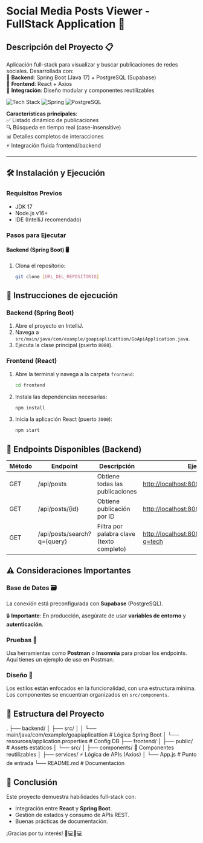 # Social Media Posts Viewer - FullStack Application 🚀

## Descripción del Proyecto 📋  
Aplicación full-stack para visualizar y buscar publicaciones de redes sociales. Desarrollada con:  
🔹 **Backend**: Spring Boot (Java 17) + PostgreSQL (Supabase)  
🔹 **Frontend**: React + Axios  
🔹 **Integración**: Diseño modular y componentes reutilizables  

![Tech Stack](https://img.shields.io/badge/React-61DAFB?logo=react&logoColor=black) ![Spring](https://img.shields.io/badge/Spring_Boot-6DB33F?logo=springboot) ![PostgreSQL](https://img.shields.io/badge/PostgreSQL-4169E1?logo=postgresql)

**Características principales**:  
✅ Listado dinámico de publicaciones  
🔍 Búsqueda en tiempo real (case-insensitive)  
📊 Detalles completos de interacciones  
⚡ Integración fluida frontend/backend  

---

## 🛠️ Instalación y Ejecución  

### Requisitos Previos  
- JDK 17  
- Node.js v16+  
- IDE (IntelliJ recomendado)  

### Pasos para Ejecutar  

#### **Backend (Spring Boot)** 🖥️  
1. Clona el repositorio:  
   ```bash 
   git clone [URL_DEL_REPOSITORIO]
## 🏁 Instrucciones de ejecución

### Backend (Spring Boot)

1. Abre el proyecto en IntelliJ.
2. Navega a `src/main/java/com/example/goapiaplicattion/GoApiApplication.java`.
3. Ejecuta la clase principal (puerto `8080`).

### Frontend (React)

1. Abre la terminal y navega a la carpeta `frontend`:
    ```bash
    cd frontend
    ```
2. Instala las dependencias necesarias:
    ```bash
    npm install
    ```
3. Inicia la aplicación React (puerto `3000`):
    ```bash
    npm start
    ```

## 🔌 Endpoints Disponibles (Backend)

| Método | Endpoint                                | Descripción                           | Ejemplo                                     |
|--------|-----------------------------------------|---------------------------------------|---------------------------------------------|
| GET    | /api/posts                              | Obtiene todas las publicaciones       | [http://localhost:8080/api/posts](http://localhost:8080/api/posts)           |
| GET    | /api/posts/{id}                         | Obtiene publicación por ID            | [http://localhost:8080/api/posts/1](http://localhost:8080/api/posts/1)       |
| GET    | /api/posts/search?q={query}             | Filtra por palabra clave (texto completo) | [http://localhost:8080/api/posts/search?q=tech](http://localhost:8080/api/posts/search?q=tech) |

## ⚠️ Consideraciones Importantes

### Base de Datos 🗃️

La conexión está preconfigurada con **Supabase** (PostgreSQL).

🔒 **Importante**: En producción, asegúrate de usar **variables de entorno** y **autenticación**.

### Pruebas 🧪

Usa herramientas como **Postman** o **Insomnia** para probar los endpoints. Aquí tienes un ejemplo de uso en Postman.

### Diseño 🎨

Los estilos están enfocados en la funcionalidad, con una estructura mínima. Los componentes se encuentran organizados en `src/components`.

## 📂 Estructura del Proyecto

. ├── backend/
│ ├── src/ │ │ └── main/java/com/example/goapiaplicattion # Lógica Spring Boot │ └── resources/application.properties # Config DB ├── frontend/
│ ├── public/ # Assets estáticos │ └── src/
│ ├── components/ 🧩 Componentes reutilizables │ ├── services/ ⚡ Lógica de APIs (Axios) │ └── App.js # Punto de entrada └── README.md # Documentación

## 📝 Conclusión

Este proyecto demuestra habilidades full-stack con:
- Integración entre **React** y **Spring Boot**.
- Gestión de estados y consumo de APIs REST.
- Buenas prácticas de documentación.

¡Gracias por tu interés! 👨💻👩💻
